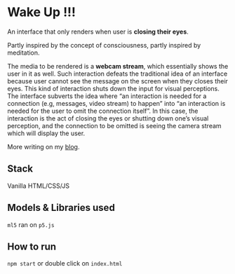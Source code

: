# Wake Up !!!
An interface that only renders when user is **closing their eyes**.

Partly inspired by the concept of consciousness, partly inspired by meditation.

The media to be rendered is a **webcam stream**, which essentially shows the user in it as well. Such interaction defeats the traditional idea of an interface because user cannot see the message on the screen when they closes their eyes. This kind of interaction shuts down the input for visual perceptions. The interface subverts the idea where “an interaction is needed for a connection (e.g, messages, video stream) to happen” into “an interaction is needed for the user to omit the connection itself”. In this case, the interaction is the act of closing the eyes or shutting down one’s visual perception, and the connection to be omitted is seeing the camera stream which will display the user.

More writing on my <a href="https://klogs.e-kezia.com/shared-minds/week-1">blog</a>.

## Stack
Vanilla HTML/CSS/JS

## Models & Libraries used
`ml5` ran on `p5.js`

## How to run
`npm start`
or 
double click on `index.html`
